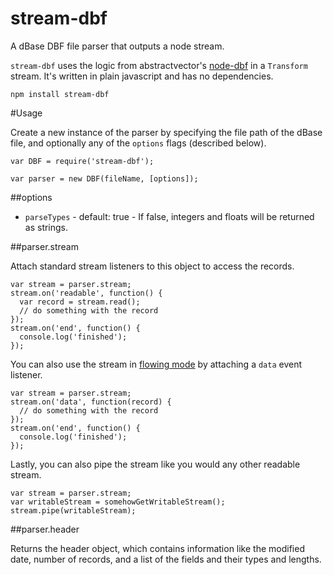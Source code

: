 stream-dbf
==========

A dBase DBF file parser that outputs a node stream.

`stream-dbf` uses the logic from abstractvector's [node-dbf](https://github.com/abstractvector/node-dbf) in a `Transform` stream. It's written in plain javascript and has no dependencies.

    npm install stream-dbf

#Usage

Create a new instance of the parser by specifying the file path of the dBase file, and optionally any of the `options` flags (described below).

    var DBF = require('stream-dbf');

    var parser = new DBF(fileName, [options]);

##options

* `parseTypes` - default: true - If false, integers and floats will be returned as strings.

##parser.stream

Attach standard stream listeners to this object to access the records.

    var stream = parser.stream;
    stream.on('readable', function() {
      var record = stream.read();
      // do something with the record
    });
    stream.on('end', function() {
      console.log('finished');
    });

You can also use the stream in [flowing mode](http://nodejs.org/api/stream.html#stream_event_data) by attaching a `data` event listener.

    var stream = parser.stream;
    stream.on('data', function(record) {
      // do something with the record
    });
    stream.on('end', function() {
      console.log('finished');
    });

Lastly, you can also pipe the stream like you would any other readable stream.

    var stream = parser.stream;
    var writableStream = somehowGetWritableStream();
    stream.pipe(writableStream);

##parser.header

Returns the header object, which contains information like the modified date, number of records, and a list of the fields and their types and lengths.